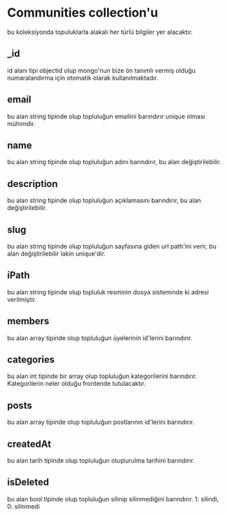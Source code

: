 # Communities collection'u
bu koleksiyonda topuluklarla alakalı her türlü bilgiler yer alacaktır.

## _id
id alanı tipi objectid olup mongo'nun bize ön tanımlı vermiş olduğu numaralandırma için otomatik olarak kullanılmaktadır.

## email
bu alan string tipinde olup topluluğun emailini barındırır unique olması mühimdir.

## name
bu alan string tipinde olup topluluğun adını barındırır, bu alan değiştirilebilir.

## description
bu alan string tipinde olup topluluğun açıklamasını barındırır, bu alan değiştirilebilir.

## slug
bu alan string tipinde olup topluluğun sayfasına giden url path'ini verir, bu alan değiştirilebilir lakin unique'dir.

## iPath
bu alan string tipinde olup topluluk resminin dosya sisteminde ki adresi verilmiştir.

## members
bu alan array tipinde olup topluluğun üyelerinin id'lerini barındırır.

## categories
bu alan int tipinde bir array olup topluluğun kategorilerini barındırır. Kategorilerin neler olduğu frontende tutulacaktır.

## posts
bu alan array tipinde olup topluluğun postlarının id'lerini barındırır.

## createdAt
bu alan tarih tipinde olup topluluğun oluşturulma tarihini barındırır.

## isDeleted
bu alan bool tipinde olup topluluğun silinip silinmediğini barındırır. 1: silindi, 0: silinmedi
```